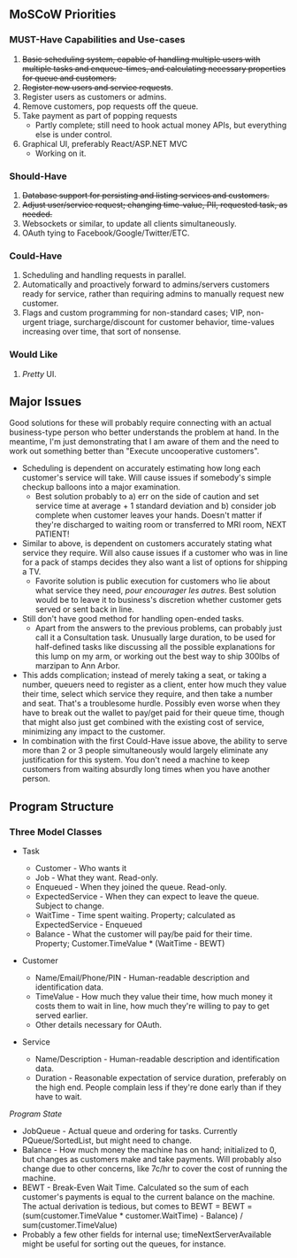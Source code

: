 

## MoSCoW Priorities   
### MUST-Have Capabilities and Use-cases
1. ~~Basic scheduling system, capable of handling multiple users with multiple tasks and enqueue-times, and calculating necessary properties for queue and customers.~~
2. ~~Register new users and service requests~~.
2. Register users as customers or admins.
3. Remove customers, pop requests off the queue.
1. Take payment as part of popping requests
    * Partly complete; still need to hook actual money APIs, but everything else is under control.
1. Graphical UI, preferably React/ASP.NET MVC
    * Working on it.

### Should-Have
1. ~~Database support for persisting and listing services and customers.~~
1. ~~Adjust user/service request; changing time-value, PII, requested task, as needed.~~
5. Websockets or similar, to update all clients simultaneously.
1. OAuth tying to Facebook/Google/Twitter/ETC.

### Could-Have
1. Scheduling and handling requests in parallel.
1. Automatically and proactively forward to admins/servers customers ready for service, rather than requiring admins to manually request new customer.
1. Flags and custom programming for non-standard cases; VIP, non-urgent triage, surcharge/discount for customer behavior, time-values increasing over time, that sort of nonsense.

### Would Like
1. *Pretty* UI.

## Major Issues
Good solutions for these will probably require connecting with an actual business-type person who better understands the problem at hand. In the meantime, I'm just demonstrating that I am aware of them and the need to work out something better than "Execute uncooperative customers".
* Scheduling is dependent on accurately estimating how long each customer's service will take. Will cause issues if somebody's simple checkup balloons into a major examination.
  * Best solution probably to a) err on the side of caution and set service time at average + 1 standard deviation and b) consider job complete when customer leaves your hands. Doesn't matter if they're discharged to waiting room or transferred to MRI room, NEXT PATIENT!
* Similar to above, is dependent on customers accurately stating what service they require. Will also cause issues if a customer who was in line for a pack of stamps decides they also want a list of options for shipping a TV.
  * Favorite solution is public execution for customers who lie about what service they need, *pour encourager les autres*. Best solution would be to leave it to business's discretion whether customer gets served or sent back in line.
* Still don't have good method for handling open-ended tasks.
  * Apart from the answers to the previous problems, can probably just call it a Consultation task. Unusually large duration, to be used for half-defined tasks like discussing all the possible explanations for this lump on my arm, or working out the best way to ship 300lbs of marzipan to Ann Arbor.
* This adds complication; instead of merely taking a seat, or taking a number, queuers need to register as a client, enter how much they value their time, select which service they require, and then take a number and seat. That's a troublesome hurdle. Possibly even worse when they have to break out the wallet to pay/get paid for their queue time, though that might also just get combined with the existing cost of service, minimizing any impact to the customer.
* In combination with the first Could-Have issue above, the ability to serve more than 2 or 3 people simultaneously would largely eliminate any justification for this system. You don't need a machine to keep customers from waiting absurdly long times when you have another person.

## Program Structure
### Three Model Classes
* Task
	* Customer - Who wants it
	* Job - What they want. Read-only.
	* Enqueued - When they joined the queue. Read-only.
	* ExpectedService - When they can expect to leave the queue. Subject to change.
	* WaitTime - Time spent waiting. Property; calculated as ExpectedService - Enqueued
	* Balance - What the customer will pay/be paid for their time. Property; Customer.TimeValue * (WaitTime - BEWT)

* Customer
	* Name/Email/Phone/PIN - Human-readable description and identification data.
	* TimeValue - How much they value their time, how much money it costs them to wait in line, how much they're willing to pay to get served earlier.
	* Other details necessary for OAuth.

* Service
	* Name/Description - Human-readable description and identification data.
	* Duration - Reasonable expectation of service duration, preferably on the high end. People complain less if they're done early than if they have to wait.

*_Program State_*
* JobQueue - Actual queue and ordering for tasks. Currently PQueue/SortedList, but might need to change.
* Balance - How much money the machine has on hand; initialized to 0, but changes as customers make and take payments. Will probably also change due to other concerns, like 7c/hr to cover the cost of running the machine.
* BEWT - Break-Even Wait Time. Calculated so the sum of each customer's payments is equal to the current balance on the machine. The actual derivation is tedious, but comes to BEWT = BEWT = (sum(customer.TimeValue * customer.WaitTime) - Balance) / sum(customer.TimeValue)
* Probably a few other fields for internal use; timeNextServerAvailable might be useful for sorting out the queues, for instance.

